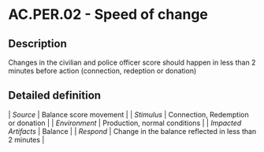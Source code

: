 # AC.PER.02 - Speed of change

## Description

Changes in the civilian and police officer score should happen in less than 2 minutes before action (connection, redeption or donation)

## Detailed definition

| *Source* | Balance score movement |
| *Stimulus* | Connection, Redemption or donation |
| *Environment* | Production, normal conditions |
| *Impacted Artifacts* | Balance |
| *Respond* | Change in the balance reflected in less than 2 minutes |